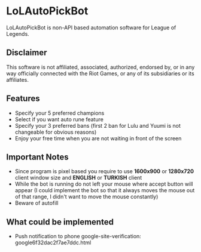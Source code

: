 # LoLAutoPickBot
LoLAutoPickBot is non-API based automation software for League of Legends.

## Disclaimer
This software is not affiliated, associated, authorized, endorsed by, or in any way officially connected with the Riot Games, or any of its subsidiaries or its affiliates.

## Features
- Specify your 5 preferred champions
- Select if you want auto rune feature
- Specify your 3 preferred bans (first 2 ban for Lulu and Yuumi is not changeable for obvious reasons)
- Enjoy your free time when you are not waiting in front of the screen

## Important Notes
- Since program is pixel based you require to use **1600x900** or **1280x720** client window size and **ENGLISH** or **TURKISH** client
- While the bot is running do not left your mouse where accept button will appear (I could implement the bot so that it always moves the mouse out of that range, I didn't want to move the mouse constantly)
- Beware of autofill

## What could be implemented
- Push notification to phone
google-site-verification: google6f32dac2f7ae7ddc.html
